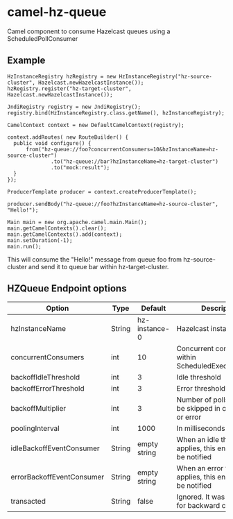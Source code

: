 # camel-hz-queue

Camel component to consume Hazelcast queues using a ScheduledPollConsumer

## Example

```
HzInstanceRegistry hzRegistry = new HzInstanceRegistry("hz-source-cluster", Hazelcast.newHazelcastInstance());
hzRegistry.register("hz-target-cluster", Hazelcast.newHazelcastInstance());

JndiRegistry registry = new JndiRegistry();
registry.bind(HzInstanceRegistry.class.getName(), hzInstanceRegistry);

CamelContext context = new DefaultCamelContext(registry);

context.addRoutes( new RouteBuilder() {
  public void configure() {
      from("hz-queue://foo?concurrentConsumers=10&hzInstanceName=hz-source-cluster")
              .to("hz-queue://bar?hzInstanceName=hz-target-cluster")
              .to("mock:result");
  }
});

ProducerTemplate producer = context.createProducerTemplate();

producer.sendBody("hz-queue://foo?hzInstanceName=hz-source-cluster", "Hello!"); 

Main main = new org.apache.camel.main.Main();
main.getCamelContexts().clear();
main.getCamelContexts().add(context);
main.setDuration(-1);
main.run();
```

This will consume the "Hello!" message from queue foo from hz-source-cluster and send it to queue bar within hz-target-cluster.

## HZQueue Endpoint options

Option                     | Type     | Default       | Description
---------------------------|----------|---------------|------------
hzInstanceName             | String   | hz-instance-0 | Hazelcast instance             
concurrentConsumers        | int      | 10            | Concurrent consumers within ScheduledExecutorService
backoffIdleThreshold       | int      | 3             | Idle threshold
backoffErrorThreshold      | int      | 3             | Error threshold
backoffMultiplier          | int      | 3             | Number of polls that will be skipped in case of idle or error
poolingInterval            | int      | 1000          | In milliseconds
idleBackoffEventConsumer   | String   | empty string  | When an idle threshold applies, this endpoint will be notified
errorBackoffEventConsumer  | String   | empty string  | When an error threshold applies, this endpoint will be notified
transacted                 | String   | false         | Ignored. It was added just for backward compatibility

